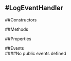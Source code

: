 #LogEventHandler
---
##Constructors 


##Methods  












##Properties  



##Events  
####No public events defined

